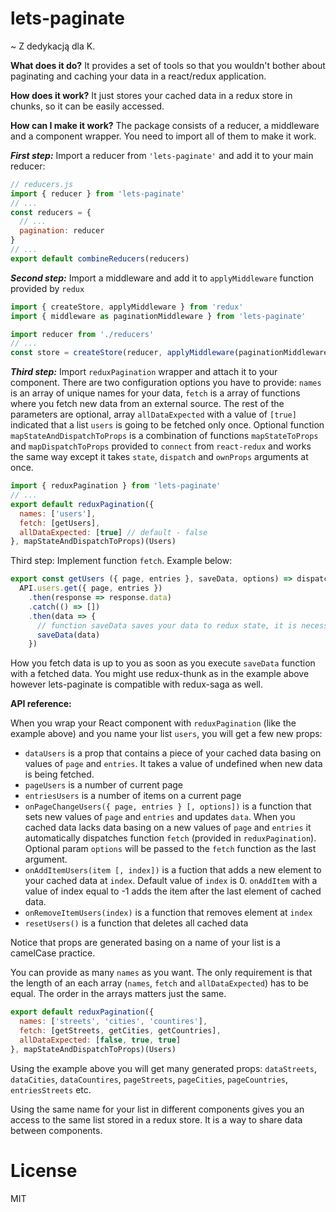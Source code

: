 # lets-paginate

~ Z dedykacją dla K.

**What does it do?**
It provides a set of tools so that you wouldn't bother about paginating and caching your data in a react/redux application.

**How does it work?**
It just stores your cached data in a redux store in chunks, so it can be easily accessed.

**How can I make it work?**
The package consists of a reducer, a middleware and a component wrapper. You need to import all of them to make it work.

***First step:*** Import a reducer from ```'lets-paginate'``` and add it to your main reducer:

```js
// reducers.js
import { reducer } from 'lets-paginate'
// ...
const reducers = {
  // ...
  pagination: reducer
}
// ...
export default combineReducers(reducers)
```

***Second step:*** Import a middleware and add it to ```applyMiddleware``` function provided by ```redux```

```js
import { createStore, applyMiddleware } from 'redux'
import { middleware as paginationMiddleware } from 'lets-paginate'

import reducer from './reducers'
// ...
const store = createStore(reducer, applyMiddleware(paginationMiddleware, thunk, logger))
```

***Third step:*** Import ```reduxPagination``` wrapper and attach it to your component. There are two configuration options you have to provide: ```names``` is an array of unique names for your data, ```fetch``` is a array of functions where you fetch new data from an external source. The rest of the parameters are optional, array ```allDataExpected``` with a value of ```[true]``` indicated that a list ```users``` is going to be fetched only once. Optional function ```mapStateAndDispatchToProps``` is a combination of functions ```mapStateToProps``` and ```mapDispatchToProps``` provided to ```connect``` from ```react-redux``` and works the same way except it takes ```state```, ```dispatch``` and ```ownProps``` arguments at once.

```js
import { reduxPagination } from 'lets-paginate'
// ...
export default reduxPagination({
  names: ['users'],
  fetch: [getUsers],
  allDataExpected: [true] // default - false
}, mapStateAndDispatchToProps)(Users)
```

Third step: Implement function ```fetch```. Example below:

```js
export const getUsers ({ page, entries }, saveData, options) => dispatch =>
  API.users.get({ page, entries })
    .then(response => response.data)
    .catch(() => [])
    .then(data => {
      // function saveData saves your data to redux state, it is necessary
      saveData(data)
    })
```

How you fetch data is up to you as soon as you execute ```saveData``` function with a fetched data. You might use redux-thunk as in the example above however lets-paginate is compatible with redux-saga as well. 

**API reference:**

When you wrap your React component with ```reduxPagination``` (like the example above) and you name your list ```users```, you will get a few new props:
- ```dataUsers``` is a prop that contains a piece of your cached data basing on values of ```page``` and ```entries```. It takes a  value of undefined when new data is being fetched.
- ```pageUsers``` is a number of current page
- ```entriesUsers``` is a number of items on a current page
- ```onPageChangeUsers({ page, entries } [, options])``` is a function that sets new values of ```page``` and ```entries``` and updates ```data```. When you cached data lacks data basing on a new values of ```page``` and ```entries``` it automatically dispatches function ```fetch``` (provided in ```reduxPagination```). Optional param ```options``` will be passed to the ```fetch``` function as the last argument.
- ```onAddItemUsers(item [, index])``` is a fuction that adds a new element to your cached data at ```index```. Default value of ```index``` is 0. ```onAddItem``` with a value of index equal to -1 adds the item after the last element of cached data.
- ```onRemoveItemUsers(index)``` is a function that removes element at ```index```
- ```resetUsers()``` is a function that deletes all cached data

Notice that props are generated basing on a name of your list is a camelCase practice.

You can provide as many ```names``` as you want. The only requirement is that the length of an each array (```names```, ```fetch``` and ```allDataExpected```) has to be equal. The order in the arrays matters just the same.

```js
export default reduxPagination({
  names: ['streets', 'cities', 'countires'],
  fetch: [getStreets, getCities, getCountries],
  allDataExpected: [false, true, true]
}, mapStateAndDispatchToProps)(Users)
```

Using the example above you will get many generated props: ```dataStreets```, ```dataCities```, ```dataCountires```, ```pageStreets```, ```pageCities```, ```pageCountries```, ```entriesStreets``` etc.

Using the same name for your list in different components gives you an access to the same list stored in a redux store. It is a way to share data between components.

# License
MIT
